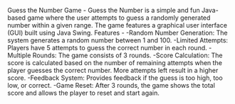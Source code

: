 Guess the Number Game -
Guess the Number is a simple and fun Java-based game where the user attempts to guess a randomly generated number within a given range. The game features a graphical user interface (GUI) built using Java Swing.
Features -
-Random Number Generation: The system generates a random number between 1 and 100.
-Limited Attempts: Players have 5 attempts to guess the correct number in each round.
-Multiple Rounds: The game consists of 3 rounds.
-Score Calculation: The score is calculated based on the number of remaining attempts when the player guesses the correct number. More attempts left result in a higher score.
-Feedback System: Provides feedback if the guess is too high, too low, or correct.
-Game Reset: After 3 rounds, the game shows the total score and allows the player to reset and start again.
